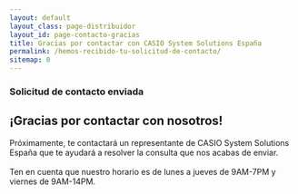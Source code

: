 ```yaml
---
layout: default
layout_class: page-distribuidor  
layout_id: page-contacto-gracias   
title: Gracias por contactar con CASIO System Solutions España
permalink: /hemos-recibido-tu-solicitud-de-contacto/
sitemap: 0
---
```

<!-- Gracias Section -->
<section class="action-section g-color-white--darker g-pt-10 g-mt-90" id="partners">
	<div class="action-section-inner">
    <div class="g-max-width--770 g-margin-side-auto page-scroll text-center">
    	<i class="icon-custom icon-lg rounded-x fa fa-check "></i>
    	<h3 class="g-mb-10 g-color-white-dark">Solicitud de contacto enviada</h3>
      <h2 class="g-mb-20 g-color-white">¡Gracias por contactar con nosotros!</h2>
      <p class="g-color-white g-mb-20 g-margin-side-auto">
      	Próximamente, te contactará un representante de CASIO System Solutions España que te ayudará a resolver la consulta que nos acabas de enviar. 
        <br><br>
        Ten en cuenta que nuestro horario es de lunes a jueves de 9AM-7PM y viernes de 9AM-14PM.         
      </p>
    </div>
	</div>
</section>
<!-- /Gracias Section -->